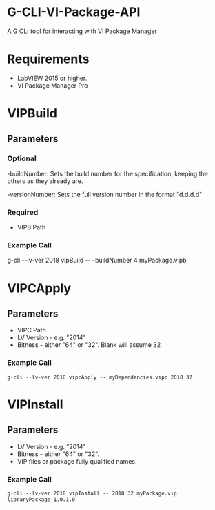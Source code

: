 # G-CLI-VI-Package-API
A G CLI tool for interacting with VI Package Manager

# Requirements

* LabVIEW 2015 or higher.
* VI Package Manager Pro


# VIPBuild

## Parameters

### Optional

-buildNumber: Sets the build number for the specification, keeping the others as they already are.

-versionNumber: Sets the full version number in the format "d.d.d.d"

### Required

* VIPB Path

### Example Call

g-cli --lv-ver 2018 vipBuild -- -buildNumber 4 myPackage.vipb

# VIPCApply

## Parameters

* VIPC Path
* LV Version - e.g. "2014"
* Bitness - either "64" or "32". Blank will assume 32


### Example Call

`g-cli --lv-ver 2018 vipcApply -- myDependencies.vipc 2018 32`

# VIPInstall

## Parameters

* LV Version - e.g. "2014"
* Bitness - either "64" or "32".
* VIP files or package fully qualified names.


### Example Call

`g-cli --lv-ver 2018 vipInstall -- 2018 32 myPackage.vip libraryPackage-1.0.1.0`


